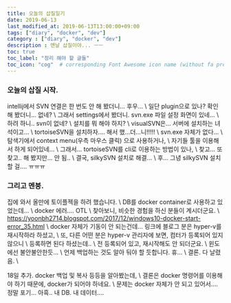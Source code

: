 ```yaml
---
title: 오늘의 삽질일기
date: 2019-06-13
last_modified_at: 2019-06-13T13:00:00+09:00
tags: ["diary", "docker", "dev"]
category : ["diary", "docker", "dev"]
description : 맨날 삽질이야... ㅡㅡ
toc: true
toc_label: "정리 해야 할 글들"
toc_icon: "cog"  # corresponding Font Awesome icon name (without fa prefix)
---
```


### 오늘의 삽질 시작.

intellij에서 SVN 연결은 한 번도 안 해 봤더니... 후우... \\
일단 plugin으로 있나? 확인 해 봤더니... 없네? \\
그래서 settings에서 봤더니. svn.exe 파일 설정 화면이 있네... \\
하려 하니.. svn이 없네? \\
설치를 뭐 해야 하지? \\
visualSVN은... 서버에 설치하는 녀석이고... \\
tortoiseSVN을 설치하자.... 해서 했...더...니!!!!! \\
svn.exe 자체가 없다... \\
탐색기에서 context menu(우측 마우스 클릭) 으로 사용하거나,  \\
자기들 툴을 이용해서 하게 되어있네... \\
그래서... tortoiseSVN를 cli로 이용하는 방법이 있나, \\
찾고... 또 찾고.. 해 봤지만... 안 됨.. \\
결국, silkySVN 설치로 해결... \\
후... 그녕 silkySVN 설치할 걸.... ㅠㅠㅠ 

### 그리고 멘붕.
집에 와서 올만에 토이플젝을 하려 했습니다. \\
DB를 docker container로 사용하고 있었는데... \\
docker 에러.... OTL \\
찾아보니, 비슷한 경험을 하신 분들이 계시더군요. \\
https://yoonbh2714.blogspot.com/2017/12/windows10-docker-start-error_35.html \\
docker 자체가 기동이 안 되는건데...
링크에 블로그 분은 hyper-v를 재시작하라 하셨고, \\
또, 다른 어떤 분은 hyper-v 관리자에 보면, 컴터가 등록되어 있지 않으니 \\
등록하면 된다 하셨는데.. \\
전 등록되어 있고, 재시작해도 안 되더군요. \\
윈도에선 불안불안한듯... \\
언제 백업하는 것도 알아 둬야 할 듯합니다. 휴... \\
결론. 다 날렸음. \\

18일 추가. docker 백업 및 복사 등등을 알아봤는데, \\
결론은 docker 명령어를 이용해야 하기 때문에, docker가 되어야 하네요. \\
문제는 docker 자체가 안 되고 있어서.... 정말 포기... 아흑.. 내 DB. 내 데이터.... 